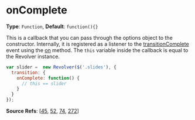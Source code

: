 # onComplete

**Type**: `Function`, **Default**: `function(){}`

This is a callback that you can pass through the options object to the constructor. Internally, it is registered as a listener to the [transitionComplete](https://github.com/revolverjs/revolverjs/blob/master/docs/revolver.events.transitioncomplete.md) event using the [on](https://github.com/revolverjs/revolverjs/edit/master/docs/revolver.methods.on.md) method. The `this` variable inside the callback is equal to the Revolver instance.

```javascript
var slider =  new Revolver($('.slides'), {
  transition: {
    onComplete: function() {
      // this == slider
    }
  }
});
```

**Source Refs**: [[45](https://github.com/revolverjs/revolverjs/blob/master/coffee/revolver.coffee#L45), [52](https://github.com/revolverjs/revolverjs/blob/master/coffee/revolver.coffee#L52), [74](https://github.com/revolverjs/revolverjs/blob/master/coffee/revolver.coffee#L74), [272](https://github.com/revolverjs/revolverjs/blob/master/coffee/revolver.coffee#L272)]
